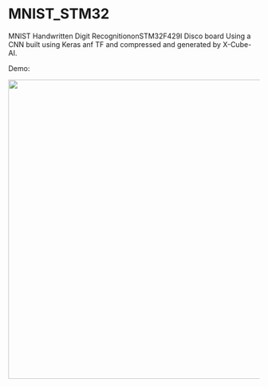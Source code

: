 # MNIST_STM32
 MNIST Handwritten Digit RecognitiononSTM32F429I Disco board Using a CNN built using Keras anf TF and compressed and generated by X-Cube-AI.

Demo: 
<p align="center">
  <img src="https://github.com/souhaiel1/MNIST_STM32/blob/main//Imagesgif1.gif" width="1000" height="600" />
